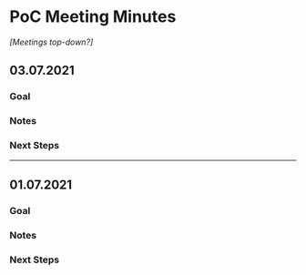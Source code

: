 # PoC Meeting Minutes 
_[Meetings top-down?]_
## 03.07.2021
### Goal

### Notes

### Next Steps
--- 
## 01.07.2021
### Goal

### Notes

### Next Steps